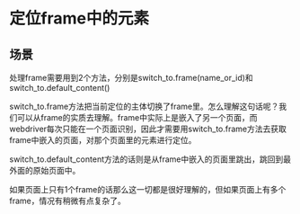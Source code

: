 定位frame中的元素
=================

场景
----
处理frame需要用到2个方法，分别是switch_to.frame(name_or_id)和switch_to.default_content()

switch_to.frame方法把当前定位的主体切换了frame里。怎么理解这句话呢？我们可以从frame的实质去理解。frame中实际上是嵌入了另一个页面，而webdriver每次只能在一个页面识别，因此才需要用switch_to.frame方法去获取frame中嵌入的页面，对那个页面里的元素进行定位。

switch_to.default_content方法的话则是从frame中嵌入的页面里跳出，跳回到最外面的原始页面中。

如果页面上只有1个frame的话那么这一切都是很好理解的，但如果页面上有多个frame，情况有稍微有点复杂了。